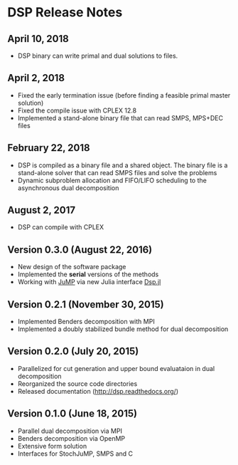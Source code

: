 DSP Release Notes
=================

April 10, 2018
--------------

* DSP binary can write primal and dual solutions to files.

April 2, 2018
-------------

* Fixed the early termination issue (before finding a feasible primal master solution)
* Fixed the compile issue with CPLEX 12.8
* Implemented a stand-alone binary file that can read SMPS, MPS+DEC files

February 22, 2018
-----------------

* DSP is compiled as a binary file and a shared object. The binary file is a stand-alone solver that can read SMPS files and solve the problems
* Dynamic subproblem allocation and FIFO/LIFO scheduling to the asynchronous dual decomposition

August 2, 2017
--------------

* DSP can compile with CPLEX

Version 0.3.0 (August 22, 2016)
----------------------------

* New design of the software package
* Implemented the **serial** versions of the methods
* Working with [JuMP](https://github.com/JuliaOpt/JuMP.jl) via new Julia interface [Dsp.jl](https://github.com/kibaekkim/Dsp.jl)

Version 0.2.1 (November 30, 2015)
---------------------------------

* Implemented Benders decomposition with MPI
* Implemented a doubly stabilized bundle method for dual decomposition

Version 0.2.0 (July 20, 2015)
-----------------------------

* Parallelized for cut generation and upper bound evaluataion in dual decomposition
* Reorganized the source code directories
* Released documentation (http://dsp.readthedocs.org/)

Version 0.1.0 (June 18, 2015)
-----------------------------

* Parallel dual decomposition via MPI
* Benders decomposition via OpenMP
* Extensive form solution
* Interfaces for StochJuMP, SMPS and C
